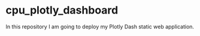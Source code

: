 # cpu_plotly_dashboard
In this repository I am going to deploy my Plotly Dash static web application.

